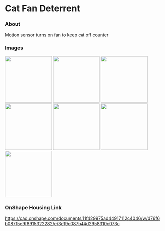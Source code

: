 # Cat Fan Deterrent

### About
Motion sensor turns on fan to keep cat off counter


### Images
<image style="width:150px" src="https://raw.githubusercontent.com/tdeckard2000/cat_fan_deterrent/main/Images/7.jpg"></image>
<image style="width:150px" src="https://raw.githubusercontent.com/tdeckard2000/cat_fan_deterrent/main/Images/6.jpg"></image>
<image style="width:150px" src="https://raw.githubusercontent.com/tdeckard2000/cat_fan_deterrent/main/Images/5.jpg"></image>
<image style="width:150px" src="https://raw.githubusercontent.com/tdeckard2000/cat_fan_deterrent/main/Images/4.jpg"></image>
<image style="width:150px" src="https://raw.githubusercontent.com/tdeckard2000/cat_fan_deterrent/main/Images/3.jpg"></image>
<image style="width:150px" src="https://raw.githubusercontent.com/tdeckard2000/cat_fan_deterrent/main/Images/2.jpg"></image>
<image style="width:150px" src="https://raw.githubusercontent.com/tdeckard2000/cat_fan_deterrent/main/Images/1.jpg"></image>

### OnShape Housing Link
https://cad.onshape.com/documents/11f429975ad44917112c4046/w/d76f6b087f5e9f8915322282/e/3e19c087b44d2958310c073c
